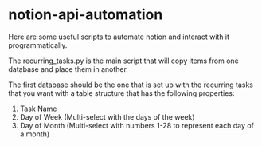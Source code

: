 # notion-api-automation

Here are some useful scripts to automate notion and interact with it programmatically.


The recurring_tasks.py is the main script that will copy items from one database and place them in another. 

The first database should be the one that is set up with the recurring tasks that you want with a table structure that has the following properties: 


1) Task Name
2) Day of Week (Multi-select with the days of the week) 
3) Day of Month (Multi-select with numbers 1-28 to represent each day of a month) 


